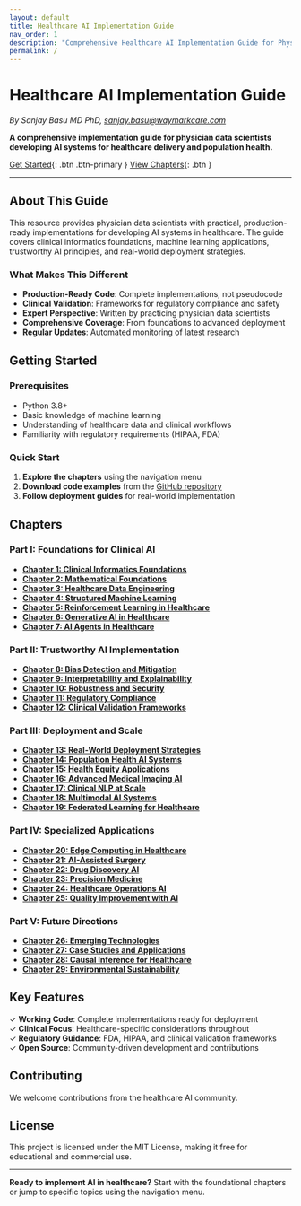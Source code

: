 ```yaml
---
layout: default
title: Healthcare AI Implementation Guide
nav_order: 1
description: "Comprehensive Healthcare AI Implementation Guide for Physician Data Scientists"
permalink: /
---
```


# Healthcare AI Implementation Guide

*By Sanjay Basu MD PhD, sanjay.basu@waymarkcare.com*

**A comprehensive implementation guide for physician data scientists developing AI systems for healthcare delivery and population health.**

[Get Started](#getting-started){: .btn .btn-primary } [View Chapters](#chapters){: .btn }

---

## About This Guide

This resource provides physician data scientists with practical, production-ready implementations for developing AI systems in healthcare. The guide covers clinical informatics foundations, machine learning applications, trustworthy AI principles, and real-world deployment strategies.

### What Makes This Different

- **Production-Ready Code**: Complete implementations, not pseudocode
- **Clinical Validation**: Frameworks for regulatory compliance and safety
- **Expert Perspective**: Written by practicing physician data scientists
- **Comprehensive Coverage**: From foundations to advanced deployment
- **Regular Updates**: Automated monitoring of latest research

## Getting Started

### Prerequisites

- Python 3.8+
- Basic knowledge of machine learning
- Understanding of healthcare data and clinical workflows
- Familiarity with regulatory requirements (HIPAA, FDA)

### Quick Start

1. **Explore the chapters** using the navigation menu
2. **Download code examples** from the [GitHub repository](https://github.com/sanjaybasu-waymark/healthcare-ai-book)
3. **Follow deployment guides** for real-world implementation

## Chapters

### Part I: Foundations for Clinical AI
- **[Chapter 1: Clinical Informatics Foundations](/healthcare-ai-book/chapters/01-clinical-informatics/)**
- **[Chapter 2: Mathematical Foundations](/healthcare-ai-book/chapters/02-mathematical-foundations/)**
- **[Chapter 3: Healthcare Data Engineering](/healthcare-ai-book/chapters/03-healthcare-data-engineering/)**
- **[Chapter 4: Structured Machine Learning](/healthcare-ai-book/chapters/04-structured-ml-clinical/)**
- **[Chapter 5: Reinforcement Learning in Healthcare](/healthcare-ai-book/chapters/05-reinforcement-learning-healthcare/)**
- **[Chapter 6: Generative AI in Healthcare](/healthcare-ai-book/chapters/06-generative-ai-healthcare/)**
- **[Chapter 7: AI Agents in Healthcare](/healthcare-ai-book/chapters/07-ai-agents-healthcare/)**

### Part II: Trustworthy AI Implementation
- **[Chapter 8: Bias Detection and Mitigation](/healthcare-ai-book/chapters/08-bias-detection-mitigation/)**
- **[Chapter 9: Interpretability and Explainability](/healthcare-ai-book/chapters/09-interpretability-explainability/)**
- **[Chapter 10: Robustness and Security](/healthcare-ai-book/chapters/10-robustness-security/)**
- **[Chapter 11: Regulatory Compliance](/healthcare-ai-book/chapters/11-regulatory-compliance/)**
- **[Chapter 12: Clinical Validation Frameworks](/healthcare-ai-book/chapters/12-clinical-validation-frameworks/)**

### Part III: Deployment and Scale
- **[Chapter 13: Real-World Deployment Strategies](/healthcare-ai-book/chapters/13-real-world-deployment-strategies/)**
- **[Chapter 14: Population Health AI Systems](/healthcare-ai-book/chapters/14-population-health-ai-systems/)**
- **[Chapter 15: Health Equity Applications](/healthcare-ai-book/chapters/15-health-equity-applications/)**
- **[Chapter 16: Advanced Medical Imaging AI](/healthcare-ai-book/chapters/16-advanced-medical-imaging-ai/)**
- **[Chapter 17: Clinical NLP at Scale](/healthcare-ai-book/chapters/17-clinical-nlp-at-scale/)**
- **[Chapter 18: Multimodal AI Systems](/healthcare-ai-book/chapters/18-multimodal-ai-systems/)**
- **[Chapter 19: Federated Learning for Healthcare](/healthcare-ai-book/chapters/19-federated-learning-healthcare/)**

### Part IV: Specialized Applications
- **[Chapter 20: Edge Computing in Healthcare](/healthcare-ai-book/chapters/20-edge-computing-healthcare/)**
- **[Chapter 21: AI-Assisted Surgery](/healthcare-ai-book/chapters/21-ai-assisted-surgery-and-robotic-applications/)**
- **[Chapter 22: Drug Discovery AI](/healthcare-ai-book/chapters/22-drug-discovery-and-development-with-ai/)**
- **[Chapter 23: Precision Medicine](/healthcare-ai-book/chapters/23-precision-medicine-and-personalized-healthcare/)**
- **[Chapter 24: Healthcare Operations AI](/healthcare-ai-book/chapters/24-healthcare-operations-and-resource-optimization/)**
- **[Chapter 25: Quality Improvement with AI](/healthcare-ai-book/chapters/25-quality-improvement-and-patient-safety/)**

### Part V: Future Directions
- **[Chapter 26: Emerging Technologies](/healthcare-ai-book/chapters/26-emerging-technologies-and-future-directions/)**
- **[Chapter 27: Case Studies and Applications](/healthcare-ai-book/chapters/27-case-studies-and-real-world-applications/)**
- **[Chapter 28: Causal Inference for Healthcare](/healthcare-ai-book/chapters/28-causal-inference-in-healthcare-ai/)**
- **[Chapter 29: Environmental Sustainability](/healthcare-ai-book/chapters/29-environmental-sustainability-in-healthcare-ai/)**

## Key Features

✓ **Working Code**: Complete implementations ready for deployment  
✓ **Clinical Focus**: Healthcare-specific considerations throughout  
✓ **Regulatory Guidance**: FDA, HIPAA, and clinical validation frameworks  
✓ **Open Source**: Community-driven development and contributions  

## Contributing

We welcome contributions from the healthcare AI community.

## License

This project is licensed under the MIT License, making it free for educational and commercial use.

---

**Ready to implement AI in healthcare?** Start with the foundational chapters or jump to specific topics using the navigation menu.
